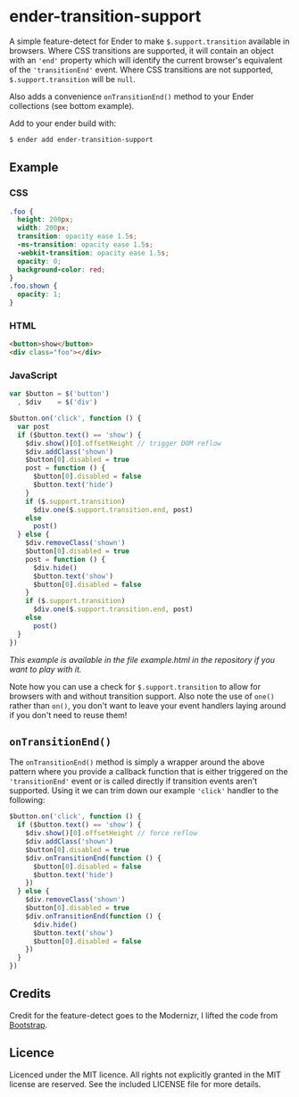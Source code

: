 # ender-transition-support

A simple feature-detect for Ender to make `$.support.transition` available in browsers. Where CSS transitions are supported, it will contain an object with an `'end'` property which will identify the current browser's equivalent of the `'transitionEnd'` event. Where CSS transitions are not supported, `$.support.transition` will be `null`.

Also adds a convenience `onTransitionEnd()` method to your Ender collections (see bottom example).

Add to your ender build with:

```sh
$ ender add ender-transition-support
```

## Example

### CSS

```css
.foo {
  height: 200px;
  width: 200px;
  transition: opacity ease 1.5s;
  -ms-transition: opacity ease 1.5s;
  -webkit-transition: opacity ease 1.5s;
  opacity: 0;
  background-color: red;
}
.foo.shown {
  opacity: 1;
}
```

### HTML

```html
<button>show</button>
<div class="foo"></div>
```

### JavaScript

```js
var $button = $('button')
  , $div    = $('div')

$button.on('click', function () {
  var post
  if ($button.text() == 'show') {
    $div.show()[0].offsetHeight // trigger DOM reflow
    $div.addClass('shown')
    $button[0].disabled = true
    post = function () {
      $button[0].disabled = false
      $button.text('hide')
    }
    if ($.support.transition)
      $div.one($.support.transition.end, post)
    else
      post()
  } else {
    $div.removeClass('shown')
    $button[0].disabled = true
    post = function () {
      $div.hide()
      $button.text('show')
      $button[0].disabled = false
    }
    if ($.support.transition)
      $div.one($.support.transition.end, post)
    else
      post()
  }
})
```

*This example is available in the file example.html in the repository if you want to play with it.*

Note how you can use a check for `$.support.transition` to allow for browsers with and without transition support. Also note the use of `one()` rather than `on()`, you don't want to leave your event handlers laying around if you don't need to reuse them!

## `onTransitionEnd()`

The `onTransitionEnd()` method is simply a wrapper around the above pattern where you provide a callback function that is either triggered on the `'transitionEnd'` event or is called directly if transition events aren't supported. Using it we can trim down our example `'click'` handler to the following:

```js
$button.on('click', function () {
  if ($button.text() == 'show') {
    $div.show()[0].offsetHeight // force reflow
    $div.addClass('shown')
    $button[0].disabled = true
    $div.onTransitionEnd(function () {
      $button[0].disabled = false
      $button.text('hide')
    })
  } else {
    $div.removeClass('shown')
    $button[0].disabled = true
    $div.onTransitionEnd(function () {
      $div.hide()
      $button.text('show')
      $button[0].disabled = false
    })
  }
})
```

## Credits

Credit for the feature-detect goes to the Modernizr, I lifted the code from [Bootstrap](https://github.com/twitter/bootstrap/blob/master/js/bootstrap-transition.js).

## Licence

Licenced under the MIT licence. All rights not explicitly granted in the MIT license are reserved. See the included LICENSE file for more details.
